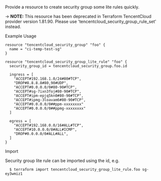 Provide a resource to create security group some lite rules quickly.

-> **NOTE:** This resource has been deprecated in Terraform TencentCloud provider version 1.81.90. Please use 'tencentcloud_security_group_rule_set' instead.

Example Usage

```hcl
resource "tencentcloud_security_group" "foo" {
  name = "ci-temp-test-sg"
}

resource "tencentcloud_security_group_lite_rule" "foo" {
  security_group_id = tencentcloud_security_group.foo.id

  ingress = [
    "ACCEPT#192.168.1.0/24#80#TCP",
    "DROP#8.8.8.8#80,90#UDP",
    "ACCEPT#0.0.0.0/0#80-90#TCP",
    "ACCEPT#sg-7ixn3foj#80-90#TCP",
    "ACCEPT#ipm-epjq5kn0#80-90#TCP",
    "ACCEPT#ipmg-3loavam6#80-90#TCP",
    "ACCEPT#0.0.0.0/0##ppm-xxxxxxxx"
    "ACCEPT#0.0.0.0/0##ppmg-xxxxxxxx"
  ]

  egress = [
    "ACCEPT#192.168.0.0/16#ALL#TCP",
    "ACCEPT#10.0.0.0/8#ALL#ICMP",
    "DROP#0.0.0.0/0#ALL#ALL",
  ]
}
```

Import

Security group lite rule can be imported using the id, e.g.

```
  $ terraform import tencentcloud_security_group_lite_rule.foo sg-ey3wmiz1
```
